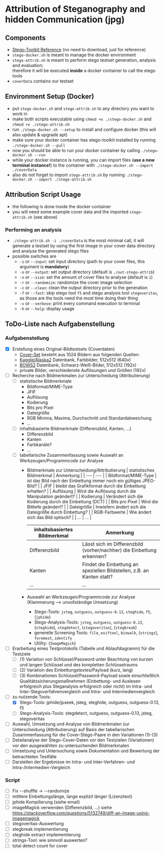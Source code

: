 # Attribution of Steganography and hidden Communication (jpg)
## Components
- [Stego-Toolkit Reference](https://github.com/DominicBreuker/stego-toolkit) (no need to download, just for reference)
- `stego-docker.sh` is meant to manage the docker environment
- `stego-attrib.sh` is meant to perform stego testset generation, analysis and evaluation;  
  therefore it will be executed **inside** a docker container to call the stego tools
- `coverData` contains our testset
## Environment Setup (Docker)
- put `stego-docker.sh` and `stego-attrib.sh` to any directory you want to work in
- make both scripts executable using `chmod +x ./stego-docker.sh` and `chmod +x ./stego-attrib.sh`
- run `./stego-docker.sh --setup` to install and configure docker (this will also update & upgrade apt)
- make sure your docker container has stego-toolkit installed by running `./stego-docker.sh --pull`
- now you should be able to run your docker container by calling `./stego-docker.sh --run`
- while your docker instance is running, you can import files (**use a new terminal instance!**) to the container with `./stego-docker.sh --import ./coverData`
- also do not forget to import `stego-attrib.sh` by running `./stego-docker.sh --import ./stego-attrib.sh`
## Attribution Script Usage
- the following is done inside the docker container
- you will need some example cover data and the imported `stego-attrib.sh` (see above)
### Performing an analysis
- `./stego-attrib.sh -i ./coverData` is the most minimal call, it will generate a testset by using the first image in your cover data directory and analyse the generated stego files
- possible switches are
  - `-i` or `--input`: set input directory (path to your cover files, this argument is **mandatory**)
  - `-o` or `--output`: set output directory (default is `./out-stego-attrib`)
  - `-n` or `--size`: set the amount of cover files to analyse (default is `1`)
  - `-r` or `--randomize`: randomize the cover image selection
  - `-c` or `--clean`: clean the output directory prior to the generation
  - `-f` or `--fast`: skip stego tool `f5` and stego analysis tool `stegoveritas`, as those are the tools need the most time doing their thing
  - `-v` or `--verbose`: print every command execution to terminal
  - `-h` or `--help`: display usage
## ToDo-Liste nach Aufgabenstellung
### Aufgabenstellung
- [X] Erstellung eines Original-Bildtestsets (Coverdaten)
  - [Cover-Set](./coverData) besteht aus 1024 Bildern aus folgenden Quellen:
  - [Kaggle/Alaska2](https://www.kaggle.com/competitions/alaska2-image-steganalysis/data?select=Cover) Datenbank, Farbbilder, 512x512 (640x)
  - [BOWS2](http://bows2.ec-lille.fr/) Datenbank, Schwarz-Weiß-Bilder, 512x512 (192x)
  - private Bilder, verschiedenste Auflösungen und Größen (192x)
- [ ] Recherche nach Bildmerkmalen zur Unterscheidung (Attributierung)
  - [ ] statistische Bildmerkmale
    - Bildformat/MIME-Type
    - JFIF
    - Auflösung
    - Kodierung
    - Bits pro Pixel
    - Dateigröße
    - RGB Minima, Maxima, Durchschnitt und Standardabweichung
    - ...
  - [ ] inhaltsbasierte Bildmerkmale (Differenzbild, Kanten, ...)
    - Differenzbild
    - Kanten
    - Farbkanäle?
    - ...
  - [ ] tabellarische Zusammenfassung sowie Auswahl an Werkzeugen/Programmcode zur Analyse
    - Bildmerkmale zur Unterscheidung/Attributierung
      | statistisches Bildmerkmal | Anmerkung |
      | --- | --- |
      | Bildformat/MIME-Type | ist das Bild nach der Einbettung immer noch ein gültiges JPEG-Bild? |
      | JFIF | bleibt das Grafikformat durch die Einbettung erhalten? |
      | Auflösung | Wird die Auflösung durch die Manipulation geändert? |
      | Kodierung | Verändert sich die Kodierung durch die Einbettung (DCT) |
      | Bits pro Pixel | Wird die Bittiefe geändert?  |
      | Dateigröße | Inwiefern ändert sich die Dateigröße durch Einbettung? |
      | RGB-Farbwerte | Wie ändert sich das Bild optisch? |
      | ... | ... |
      
      | inhaltsbasiertes Bildmerkmal | Anmerkung |
      | --- | --- |
      | Differenzbild | Lässt sich im Differenzbild (vorher/nachher) die Einbettung erkennen? |
      | Kanten | Findet die Einbettung an speziellen Bildstellen, z.B. an Kanten statt? |
      | ... | ... |
    - Auswahl an Werkzeugen/Programmcode zur Analyse (Klammerung --> unvollständige Umsetzung)
      - Stego-Tools: `jsteg`, `outguess`, `outguess-0.13`, `steghide`, `f5`, (`jphide`)
      - Stego-Analysis-Tools: `jsteg`, `outguess`, `outguess-0.13`, (`steghide`), `stegdetect`,  (`stegoveritas`), (`stegbreak`)
      - generelle Screening Tools: `file`, `exiftool`, `binwalk`, (`strings`), `foremost`, `identify`
      - Utility: (`ImageMagick`)
- [ ] Erarbeitung eines Testprotokolls (Tabelle und Ablaufdiagramm) für die Testziele
  - [ ] (1) Variation von Schlüssel/Password unter Beachtung von kurzen und langen Schlüssel und des kompletten Schlüsselraums
  - [ ] (2) Variation des Einbettungstextes/Payload (kurz, lang)
  - [ ] (3) Kombinationen Schlüssel/Password-Payload sowie einschließlich Qualitätssicherungsmaßnehmen (Einbettung- und Auslesen erfolgreich plus Steganalysis erfolgreich oder nicht) im Intra- und Inter-Stegoverfahrenvergleich und Intra- und Intermedienvergleich 
- [ ] zu nutzende Tools:
  - [X] Stego-Tools: jphide/jpseek, jsteg, steghide, outguess, outguess-0.13, f5
  - [ ] Stego-Analysis-Tools: stegdetect, outguess, outguess-0.13, jsteg, stegoveritas
- [ ] Auswahl, Umsetzung und Analyse von Bildmerkmalen zur Unterscheidung (Attributierung) auf Basis der tabellarischen Zusammenfassung für die Cover-Stego-Paare in den Variationen (1)-(3)
- [ ] Detailanalyse der Stego-Cover-Daten vor den Testzielen (Variationen) vor den ausgewählten zu untersuchenden Bildmerkmalen
- [ ] Umsetzung und Untersuchung sowie Dokumentation und Bewertung der betrachteten Testfälle
- [ ] Darstellen der Ergebnisse im Intra- und Inter-Verfahren- und Intra-/Intermedien-Vergleich 
### Script
- [ ] Fix --shuffle -> --randomize
- [ ] mittlere Einbettungslänge, lange explizit länger (Lizenztext)
- [ ] jphide Kompilierung (siehe email)
- [ ] imageMagick verwenden (Differenzbild, ...) siehe https://stackoverflow.com/questions/5132749/diff-an-image-using-imagemagick
- [ ] stegoveritas-Auswertung
- [ ] stegbreak implementierung
- [ ] steghide extract implementierung
- [ ] strings-Tool: wie sinnvoll auswerten?
- [ ] total detect count for cover
